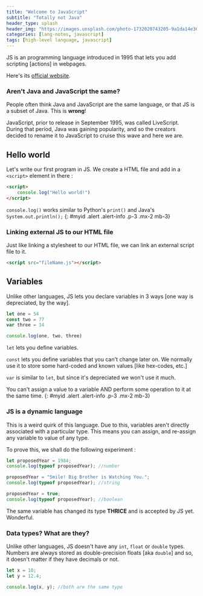 ```yaml
---
title: "Welcome to JavaScript"
subtitle: "Totally not Java"
header_type: splash
header_img: "https://images.unsplash.com/photo-1732020743205-9a1da14e36fd?w=600&auto=format&fit=crop&q=60&ixlib=rb-4.0.3&ixid=M3wxMjA3fDB8MHxzZWFyY2h8Mjd8fGphdmFzY3JpcHR8ZW58MHx8MHx8fDA%3D"
categories: [lang-notes, javascript]
tags: [high-level language, javascript]
---
```


JS is an programming language introduced in 1995 that lets you add scripting [actions] in webpages.

Here's its [official website](https://www.javascript.com/).

### Aren't Java and JavaScript the same?

People often think Java and JavaScript are the same language, or that JS is a subset of Java. This is **wrong**!

JavaScript, prior to release in September 1995, was called LiveScript. During that period, Java was gaining popularity, and so the creators decided to rename it to JavaScript to cruise this wave and here we are.

## Hello world

Let's write our first program in JS. We create a HTML file and add in a `<script>` element in there :

```html
<script>
    console.log("Hello world!")
</script>
```

``console.log()`` works similar to Python's ``print()`` and Java's ``System.out.println();``
{: #myid .alert .alert-info .p-3 .mx-2 mb-3}

### Linking external JS to our HTML file

Just like linking a stylesheet to our HTML file, we can link an external script file to it.

```html
<script src="fileName.js"></script>
```

## Variables

Unlike other languages, JS lets you declare variables in 3 ways [one way is depreciated, by the way].

```js
let one = 54
const two = 77
var three = 14

console.log(one, two, three)
```

`let` lets you define variables.

`const` lets you define variables that you can't change later on. We normally use it to store some hard-coded and known values [like hex-codes, etc.]

`var` is similar to `let`, but since it's depreciated we won't use it much.

You can't assign a value to a variable AND perform some operation to it at the same time.
{: #myid .alert .alert-info .p-3 .mx-2 mb-3}

### JS is a dynamic language

This is a weird quirk of this language. Due to this, variables aren't directly associated with a particular type. This means you can assign, and re-assign any variable to value of any type.

To prove this, we shall do the following experiment :

```js
let proposedYear = 1984;
console.log(typeof proposedYear); //number

proposedYear = "Smile! Big Brother is Watching You.";
console.log(typeof proposedYear); //string

proposedYear = true;
console.log(typeof proposedYear); //boolean
```

The same variable has changed its type **THRICE** and is accepted by JS yet. Wonderful.

### Data types? What are they?

Unlike other languages, JS doesn't have any `int`, `float` or `double` types. Numbers are always stored as double-precision floats [aka `double`] and so, it doesn't matter if they have decimals or not.

```js
let x = 10;
let y = 12.4;

console.log(x, y); //both are the same type
```
